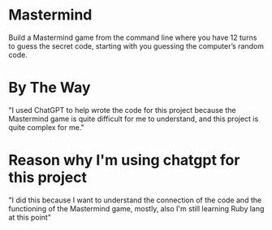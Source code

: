 # Mastermind
Build a Mastermind game from the command line where you have 12 turns to guess the secret code, starting with you guessing the computer’s random code.

# By The Way
"I used ChatGPT to help wrote the code for this project because the Mastermind game is quite difficult for me to understand, and this project is quite complex for me."

# Reason why I'm using chatgpt for this project
"I did this because I want to understand the connection of the code and the functioning of the Mastermind game, mostly, also I'm still learning Ruby lang at this point"
